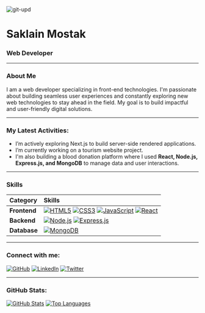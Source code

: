 ![git-upd](https://i.ibb.co.com/994qv4Q2/git-upd.png)

# Saklain Mostak
### Web Developer

---

### About Me

I am a web developer specializing in front-end technologies. I'm passionate about building seamless user experiences and constantly exploring new web technologies to stay ahead in the field. My goal is to build impactful and user-friendly digital solutions.

---

### My Latest Activities:

* I’m actively exploring Next.js to build server-side rendered applications.
* I’m currently working on a tourism website project.
* I'm also building a blood donation platform where I used **React, Node.js, Express.js, and MongoDB** to manage data and user interactions.

---

### Skills

| Category | Skills |
| :--- | :--- |
| **Frontend** | [![HTML5](https://img.shields.io/badge/HTML5-E34F26?style=for-the-badge&logo=html5&logoColor=white)](https://developer.mozilla.org/en-US/docs/Web/Guide/HTML/HTML5) [![CSS3](https://img.shields.io/badge/CSS3-1572B6?style=for-the-badge&logo=css3&logoColor=white)](https://developer.mozilla.org/en-US/docs/Web/CSS) [![JavaScript](https://img.shields.io/badge/JavaScript-F7DF1E?style=for-the-badge&logo=javascript&logoColor=black)](https://developer.mozilla.org/en-US/docs/Web/JavaScript) [![React](https://img.shields.io/badge/React-20232A?style=for-the-badge&logo=react&logoColor=61DAFB)](https://reactjs.org/) |
| **Backend** | [![Node.js](https://img.shields.io/badge/Node.js-339933?style=for-the-badge&logo=node.js&logoColor=white)](https://nodejs.org/en/) [![Express.js](https://img.shields.io/badge/Express.js-000000?style=for-the-badge&logo=express&logoColor=white)](https://expressjs.com/) |
| **Database** | [![MongoDB](https://img.shields.io/badge/MongoDB-47A248?style=for-the-badge&logo=mongodb&logoColor=white)](https://www.mongodb.com/) |

---

### Connect with me:

[![GitHub](https://img.shields.io/badge/GitHub-100000?style=for-the-badge&logo=github&logoColor=white)](https://github.com/saklain10)
[![LinkedIn](https://img.shields.io/badge/LinkedIn-0077B5?style=for-the-badge&logo=linkedin&logoColor=white)](https://www.linkedin.com/in/saklainmostak)
[![Twitter](https://img.shields.io/badge/Twitter-1DA1F2?style=for-the-badge&logo=twitter&logoColor=white)](https://twitter.com/your-username)

---

### GitHub Stats:

[![GitHub Stats](https://github-readme-stats.vercel.app/api?username=saklain10&show_icons=true&theme=vue)](https://github.com/anuraghazra/github-readme-stats)
[![Top Languages](https://github-readme-stats.vercel.app/api/top-langs/?username=saklain10&layout=compact&theme=vue)](https://github.com/anuraghazra/github-readme-stats)
